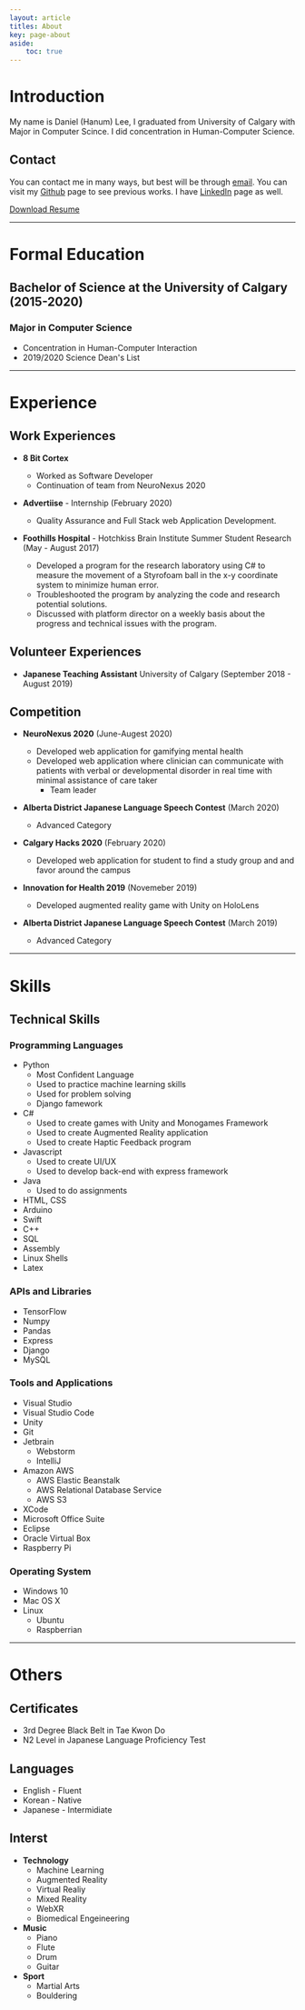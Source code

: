 ```yaml
---
layout: article
titles: About
key: page-about
aside:
    toc: true
---
```


# Introduction

My name is Daniel (Hanum) Lee, I graduated from University of Calgary with Major in Computer Scince. I did concentration in Human-Computer Science.

## Contact
You can contact me in many ways, but best will be through [email](mailto:hanum.lee1@gmail.com). You can visit my [Github](https://github.com/hanum-lee) page to see previous works. I have [LinkedIn](https://www.linkedin.com/in/daniel-hanum-lee-825549187/) page as well. 

[Download Resume](files_/../_files/Resume/Resume_200905.pdf)

---
# Formal Education
## Bachelor of Science at the University of Calgary (2015-2020)
### Major in Computer Science
  * Concentration in Human-Computer Interaction
  * 2019/2020 Science Dean's List

--- 

# Experience
## Work Experiences
* **8 Bit Cortex**
  * Worked as Software Developer
  * Continuation of team from NeuroNexus 2020
* **Advertiise** - Internship (February 2020)

  * Quality Assurance and Full Stack web Application Development.

* **Foothills Hospital** - Hotchkiss Brain Institute Summer Student Research (May - August 2017)

  * Developed a program for the research laboratory using C# to measure the movement of a Styrofoam ball in the x-y coordinate system to minimize human error.
  * Troubleshooted the program by analyzing the code and research potential solutions.
  * Discussed with platform director on a weekly basis about the progress and technical issues with the program.

## Volunteer Experiences
* **Japanese Teaching Assistant** University of Calgary  (September 2018 - August 2019)


## Competition
* **NeuroNexus 2020** (June-Augest 2020)
  * Developed web application for gamifying mental health
  * Developed web application where clinician can communicate with patients with verbal or developmental disorder in real time with minimal assistance of care taker
    * Team leader
* **Alberta District Japanese Language Speech Contest** (March 2020)
  * Advanced Category
* **Calgary Hacks 2020** (February 2020)
  * Developed web application for student to find a study group and and favor around the campus
* **Innovation for Health 2019** (Novemeber 2019)
  * Developed augmented reality game with Unity on HoloLens

* **Alberta District Japanese Language Speech Contest** (March 2019)
  * Advanced Category

---

# Skills
## Technical Skills
### Programming Languages
* Python
  * Most Confident Language
  * Used to practice machine learning skills
  * Used for problem solving
  * Django famework
* C#
  * Used to create games with Unity and Monogames Framework
  * Used to create Augmented Reality application
  * Used to create Haptic Feedback program
* Javascript
  * Used to create UI/UX
  * Used to develop back-end with express framework
* Java
  * Used to do assignments
* HTML, CSS
* Arduino
* Swift
* C++
* SQL
* Assembly
* Linux Shells
* Latex

### APIs and Libraries
* TensorFlow
* Numpy
* Pandas
* Express
* Django
* MySQL


### Tools and Applications
* Visual Studio
* Visual Studio Code
* Unity
* Git
* Jetbrain
  * Webstorm
  * IntelliJ
* Amazon AWS
  * AWS Elastic Beanstalk
  * AWS Relational Database Service
  * AWS S3
* XCode
* Microsoft Office Suite
* Eclipse
* Oracle Virtual Box
* Raspberry Pi

### Operating System
* Windows 10
* Mac OS X
* Linux
  * Ubuntu
  * Raspberrian

---

# Others
## Certificates
* 3rd Degree Black Belt in Tae Kwon Do
* N2 Level in Japanese Language Proficiency Test

## Languages
* English - Fluent
* Korean - Native
* Japanese - Intermidiate

## Interst
* **Technology**
  * Machine Learning
  * Augmented Reality
  * Virtual Realiy
  * Mixed Reality
  * WebXR
  * Biomedical Engeineering
* **Music**
  * Piano
  * Flute
  * Drum
  * Guitar
* **Sport**
  * Martial Arts
  * Bouldering